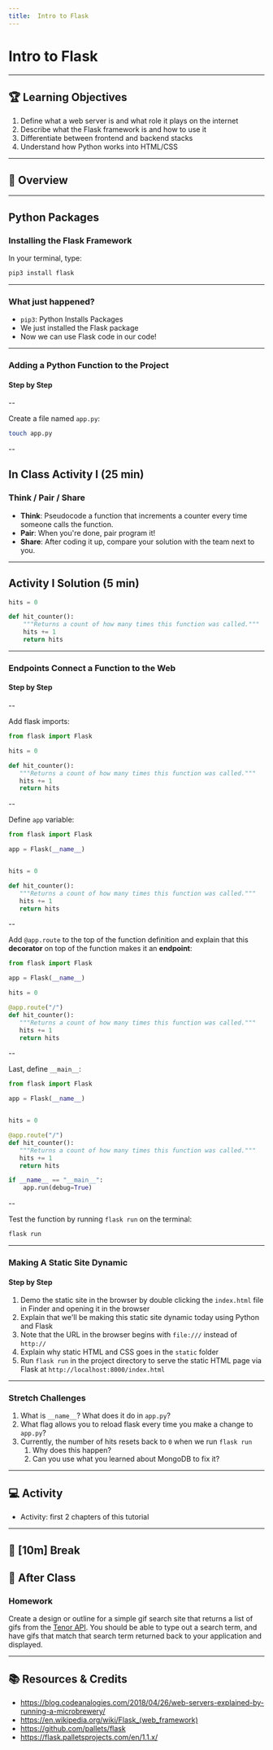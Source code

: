 ```yaml
---
title:  Intro to Flask
---
```


<!--
What students know so far...

Week 1
    1. [BEW] Static website (static HTML/basic CSS, chrome inspector)
    2. [BEW] Git & GitHub
    3. [CS] Variables, Functions, and Program Design
    4. [CS] Control Flow and Lists
Week 2
    1. [CS] Pseudocode and Flowchart Diagrams
    2. [BEW] Request-Response Cycle and MVC Architecture


TODO: Flask Starter Pack with pre-built static front end

TODO: Questions for Alan:
  - Will they know how to import Python packages by Day 7?
  -
-->


<!-- .slide: data-background="./header.svg" data-background-repeat="none" data-background-size="45% 45%" data-background-position="center 10%" -->
# Intro to Flask

---

## 🏆 Learning Objectives

1. Define what a web server is and what role it plays on the internet
2. Describe what the Flask framework is and how to use it
3. Differentiate between frontend and backend stacks
4. Understand how Python works into HTML/CSS

---

## 📖 Overview

<!--
- TT: overview of how we learned basic frontend, but how do we drive it forward? What about data?
- TT: Overview of Flask: what it is, why we use it
-->

---

## Python Packages

### Installing the Flask Framework

In your terminal, type:

```bash
pip3 install flask
```

---

### What just happened?

- `pip3`: Python Installs Packages
- We just installed the Flask package
- Now we can use Flask code in our code!

---

### Adding a Python Function to the Project

<!-- TT: Review of Python, you all were introduced to this via prework -->
<!-- Activity: some easy interview problem to solve in Python to get them warmed up again -->

#### Step by Step

--

Create a file named `app.py`:

 ```bash
 touch app.py
 ```

--

## In Class Activity I (25 min)

### Think / Pair / Share

- **Think**: Pseudocode a function that increments a counter every time someone calls the function.
- **Pair**: When you're done, pair program it!
- **Share**: After coding it up, compare your solution with the team next to you.

---

## Activity I Solution (5 min)

```python
hits = 0

def hit_counter():
    """Returns a count of how many times this function was called."""
    hits += 1
    return hits
```

---

### Endpoints Connect a Function to the Web

<!-- TT: Python is our backend (what’s a backend?) HTML/CSS is our frontend (what’s a frontend?) -->

#### Step by Step

--

Add flask imports:

 ```python
 from flask import Flask

hits = 0

 def hit_counter():
    """Returns a count of how many times this function was called."""
    hits += 1
    return hits
 ```

--

Define `app` variable:

 ```python
 from flask import Flask

 app = Flask(__name__)


hits = 0

 def hit_counter():
    """Returns a count of how many times this function was called."""
    hits += 1
    return hits
 ```

--

Add `@app.route` to the top of the function definition and explain that this **decorator** on top of the function makes it an **endpoint**:

 ```python
 from flask import Flask

 app = Flask(__name__)

 hits = 0

 @app.route("/")
 def hit_counter():
    """Returns a count of how many times this function was called."""
    hits += 1
    return hits
 ```

--

Last, define `__main__`:


 ```python
 from flask import Flask

 app = Flask(__name__)


 hits = 0

 @app.route("/")
 def hit_counter():
    """Returns a count of how many times this function was called."""
    hits += 1
    return hits

 if __name__ == "__main__":
     app.run(debug=True)
```

--

Test the function by running `flask run` on the terminal:

```bash
flask run
```

---

### Making A Static Site Dynamic

#### Step by Step

1. Demo the static site in the browser by double clicking the `index.html` file in Finder and opening it in the browser
2. Explain that we'll be making this static site dynamic today using Python and Flask
3. Note that the URL in the browser begins with `file:///` instead of `http://`
4. Explain why static HTML and CSS  goes in the `static` folder
5. Run `flask run` in the project directory to serve the static HTML page via Flask at `http://localhost:8000/index.html`

---

### Stretch Challenges

1. What is `__name__`? What does it do in `app.py`?
2. What flag allows you to reload flask every time you make a change to `app.py`?
3. Currently, the number of hits resets back to `0` when we run `flask run`
      1. Why does this happen?
      2. Can you use what you learned about MongoDB to fix it?

---

## 💻 Activity

- Activity: first 2 chapters of this tutorial

---

## 🌴 [10m] Break


## 🌃 After Class

### Homework

Create a design or outline for a simple gif search site that returns a list of gifs from the [Tenor API](https://tenor.com/gifapi/documentation). You should be able to type out a search term, and have gifs that match that search term returned back to your application and displayed.

---

## 📚 Resources & Credits

- https://blog.codeanalogies.com/2018/04/26/web-servers-explained-by-running-a-microbrewery/
- https://en.wikipedia.org/wiki/Flask_(web_framework)
- https://github.com/pallets/flask
- https://flask.palletsprojects.com/en/1.1.x/

